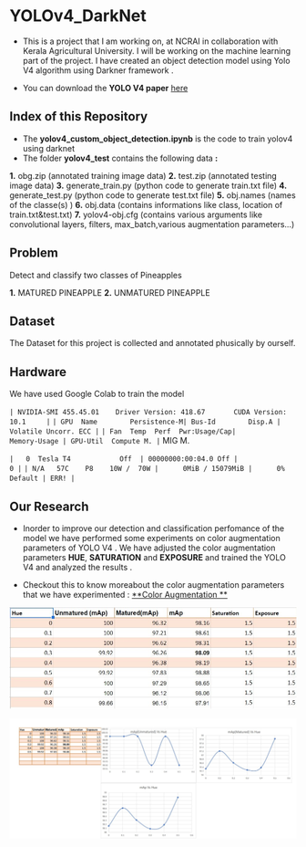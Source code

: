 # YOLOv4_DarkNet

 - This is a project that I am working on, at NCRAI in collaboration with Kerala Agricultural University. I will be working on the machine learning part of the project. I have created an object detection model using Yolo V4 algorithm using Darkner framework .

 - You can download the **YOLO V4 paper** [here](https://arxiv.org/pdf/2004.10934)
 
 ## Index of this Repository

 - The **yolov4_custom_object_detection.ipynb** is the code to train yolov4 using darknet
 - The folder **yolov4_test** contains the following data **:**
 
**1.** obg.zip (annotated training image data)
**2.** test.zip (annotated testing image data)
**3.** generate_train.py (python code to generate train.txt file)
**4.** generate_test.py (python code to generate test.txt file)
**5.** obj.names (names of the classe(s) )
**6.** obj.data (contains informations like class, location of train.txt&test.txt)
**7.** yolov4-obj.cfg (contains various arguments like convolutional layers, filters, max_batch,various augmentation parameters...)
 
 
## Problem

Detect and classify two classes of Pineapples

 **1.** MATURED PINEAPPLE
 **2.** UNMATURED PINEAPPLE

## Dataset

The Dataset for this project is collected and annotated phusically by ourself.

## Hardware

We have used Google Colab to train the model 


`| NVIDIA-SMI 455.45.01    Driver Version: 418.67       CUDA Version: 10.1     |`
`| GPU  Name        Persistence-M| Bus-Id        Disp.A | Volatile Uncorr. ECC |`
`| Fan  Temp  Perf  Pwr:Usage/Cap|         Memory-Usage | GPU-Util  Compute M. |`
                                                                       MIG M. 

`|   0  Tesla T4            Off  | 00000000:00:04.0 Off |                    0 |`
`| N/A   57C    P8    10W /  70W |      0MiB / 15079MiB |      0%      Default |
                                                                         ERR! |`

## Our Research
 
  - Inorder to improve our  detection and classification perfomance of the model we have performed some experiments on color augmentation parameters of YOLO V4 .
 We have adjusted the color augmentation parameters **HUE**, **SATURATION** and **EXPOSURE** and trained the YOLO V4 and analyzed the results .
 
  - Checkout this to know  moreabout the color augmentation parameters that we have experimented : [**Color Augmentation **](https://www.ccoderun.ca/darkmark/DataAugmentationColour.html)
 
 ![](map.jpg)
 
 ![](chart.jpg)
